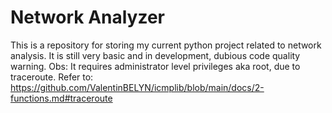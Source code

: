 # Network Analyzer
This is a repository for storing my current python project related to network analysis. It is still very basic and in development, dubious code quality warning.
Obs: It requires administrator level privileges aka root, due to traceroute. Refer to: https://github.com/ValentinBELYN/icmplib/blob/main/docs/2-functions.md#traceroute
